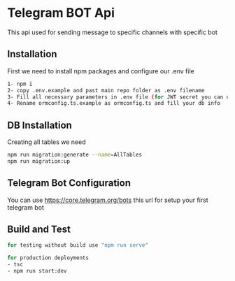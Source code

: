 # Telegram BOT Api

This api used for sending message to specific channels with specific bot

## Installation

First we need to install npm packages and configure our .env file

```bash
1- npm i
2- copy .env.example and past main repo folder as .env filename
3- Fill all necessary parameters in .env file (for JWT secret you can use 64 char length string)
4- Rename ormconfig.ts.example as ormconfig.ts and fill your db info
```

## DB Installation

Creating all tables we need

```bash
npm run migration:generate --name=AllTables
npm run migration:up
```

## Telegram Bot Configuration

You can use https://core.telegram.org/bots this url for setup your first telegram bot

## Build and Test

```bash
for testing without build use "npm run serve"

for production deployments
- tsc
- npm run start:dev
```
